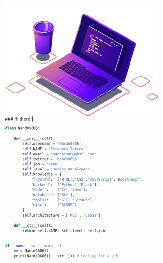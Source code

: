 
<img src="https://github.com/LuisTorres9606/LuisTorres9606/blob/master/computer-illustration.png" min-width="500px" max-width="500px" width="500px" align="right" alt="Computador iuriCode">### Hi there 👋


```python
class Nando9606:

    def __init__(self):
        self.username = 'Nando9606'
        self.NAME = 'Fernando Torres'
        self.email = 'nando9606@gmail.com'
        self.twitter = 'nando9606'
        self.job = 'None'
        self.level = 'Junior Developer'
        self.knowledge = {
            'fronted':  ['HTML','CSS','JavaScript','Boostrasp'],
            'backend':  ['Python','Flask'],
            'code' :    ['C#','Java'],
            'database': ['SQL'],
            'tools':    ['GIT','GitHub'],
            'misc':     ['SCRUM']
        }
        self.architecture = ['MVC', 'Capas']

    def __str__(self):
        return self.NAME, self.level, self.job


if __name__ == '__main__':
    me = Nando9606()
    print(Nando9606().__str__()) # Looking for a job

```
<!--
**LuisTorres9606/LuisTorres9606** is a ✨ _special_ ✨ repository because its `README.md` (this file) appears on your GitHub profile.

Here are some ideas to get you started:

- 🔭 I’m currently working on ...
- 🌱 I’m currently learning ...
- 👯 I’m looking to collaborate on ...
- 🤔 I’m looking for help with ...
- 💬 Ask me about ...
- 📫 How to reach me: ...
- 😄 Pronouns: ...
- ⚡ Fun fact: ...
-->
